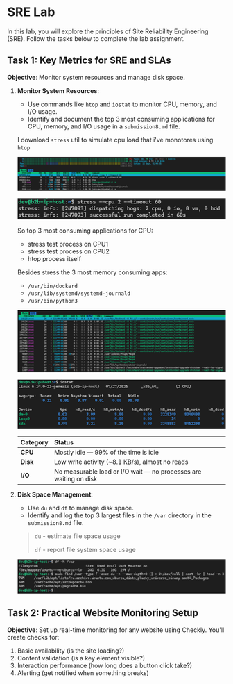 # SRE Lab

In this lab, you will explore the principles of Site Reliability Engineering (SRE). Follow the tasks below to complete the lab assignment.

## Task 1: Key Metrics for SRE and SLAs

**Objective**: Monitor system resources and manage disk space.

1. **Monitor System Resources**:
    - Use commands like `htop` and `iostat` to monitor CPU, memory, and I/O usage.
    - Identify and document the top 3 most consuming applications for CPU, memory, and I/O usage in a `submission8.md` file.

    I download `stress` util to simulate cpu load that i've monotores using `htop`

    ![htop_stress](../images/htop_stress.png)

    ![stress_test](../images/stress_test.png)

    So top 3 most consuming applications for CPU:
    - stress test process on CPU1
    - stress test process on CPU2
    - htop process itself

    Besides stress the 3 most memory consuming apps:

    - `/usr/bin/dockerd`
    - `/usr/lib/systemd/systemd-journald`
    - `/usr/bin/python3`

    ![mem_consumtion](../images/mem_consumtion.png)

    ![iostat](../images/iostat.png)

    | Category | Status                                                            |
    | -------- | ----------------------------------------------------------------- |
    | **CPU**  | Mostly idle — 99% of the time is idle                             |
    | **Disk** | Low write activity (\~8.1 KB/s), almost no reads                  |
    | **I/O**  | No measurable load or I/O wait — no processes are waiting on disk |

2. **Disk Space Management**:
    - Use `du` and `df` to manage disk space.
    - Identify and log the top 3 largest files in the `/var` directory in the `submission8.md` file.

    >`du` - estimate file space usage
    >
    >`df` - report file system space usage

    ![var_top3_files](../images/var_top3_files.png)

## Task 2: Practical Website Monitoring Setup

**Objective**: Set up real-time monitoring for any website using Checkly. You'll create checks for:

1. Basic availability (is the site loading?)
2. Content validation (is a key element visible?)
3. Interaction performance (how long does a button click take?)
4. Alerting (get notified when something breaks)
